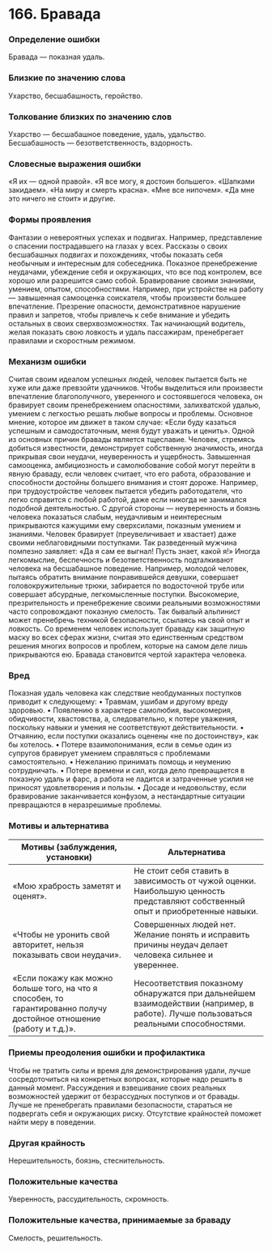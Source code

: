 # 166. Бравада

### Определение ошибки
Бравада — показная удаль.

### Близкие по значению слова
Ухарство, бесшабашность, геройство.

### Толкование близких по значению слов
Ухарство — бесшабашное поведение, удаль, удальство.
Бесшабашность — безответственность, вздорность.

### Словесные выражения ошибки
«Я их — одной правой».
«Я все могу, я достоин большего».
«Шапками закидаем».
«На миру и смерть красна».
«Мне все нипочем».
«Да мне это ничего не стоит» и другие.

### Формы проявления
Фантазии о невероятных успехах и подвигах. Например, представление о спасении пострадавшего на глазах у всех.
Рассказы о своих бесшабашных подвигах и похождениях, чтобы показать себя необычным и интересным для собеседника.
Показное пренебрежение неудачами, убеждение себя и окружающих, что все под контролем, все хорошо или разрешится само собой.
Бравирование своими знаниями, умением, опытом, способностями. Например, при устройстве на работу — завышенная самооценка соискателя, чтобы произвести большее впечатление.
Презрение опасности, демонстративное нарушение правил и запретов, чтобы привлечь к себе внимание и убедить остальных в своих сверхвозможностях. Так начинающий водитель, желая показать свою ловкость и удаль пассажирам, пренебрегает правилами и скоростным режимом.

### Механизм ошибки
Считая своим идеалом успешных людей, человек пытается быть не хуже или даже превзойти удачников. Чтобы выделиться или произвести впечатление благополучного, уверенного и состоявшегося человека, он бравирует своим пренебрежением опасностями, залихватской удалью, умением с легкостью решать любые вопросы и проблемы. Основное мнение, которое им движет в таком случае: «Если буду казаться успешным и самодостаточным, меня будут уважать и ценить».
Одной из основных причин бравады является тщеславие. Человек, стремясь добиться известности, демонстрирует собственную значимость, иногда прикрывая свои неудачи, неуверенность и ущербность.
Завышенная самооценка, амбициозность и самолюбование собой могут перейти в явную браваду, если человек считает, что его работа, образование и способности достойны большего внимания и стоят дороже. Например, при трудоустройстве человек пытается убедить работодателя, что легко справится с любой работой, даже если никогда не занимался подобной деятельностью.
С другой стороны — неуверенность и боязнь человека показаться слабым, неудачливым и неинтересным прикрываются кажущими ему сверхсилами, показным умением и знаниями. Человек бравирует (преувеличивает и хвастает) даже своими неблаговидными поступками. Так разведенный мужчина помпезно заявляет: «Да я сам ее выгнал! Пусть знает, какой я!»
Иногда легкомыслие, беспечность и безответственность подталкивают человека на бесшабашное поведение. Например, молодой человек, пытаясь обратить внимание понравившейся девушки, совершает головокружительные трюки, забирается по водосточной трубе или совершает абсурдные, легкомысленные поступки.
Высокомерие, презрительность и пренебрежение своими реальными возможностями часто сопровождают показную смелость. Так бывалый альпинист может пренебречь техникой безопасности, ссылаясь на свой опыт и ловкость.
Со временем человек использует браваду как защитную маску во всех сферах жизни, считая это единственным средством решения многих вопросов и проблем, которые на самом деле лишь прикрываются ею. Бравада становится чертой характера человека.

### Вред
Показная удаль человека как следствие необдуманных поступков приводит к следующему:
•	Травмам, ушибам и другому вреду здоровью.
•	Появлению в характере самолюбия, высокомерия, обидчивости, хвастовства, а, следовательно, к потере уважения, поскольку навыки и умения не соответствуют действительности.
•	Отчаянию, если поступки оказались оценены «не по достоинству», как бы хотелось.
•	Потере взаимопонимания, если в семье один из супругов бравирует умением справляться с проблемами самостоятельно.
•	Нежеланию принимать помощь и неумению сотрудничать.
•	Потере времени и сил, когда дело превращается в показную удаль и фарс, а работа не ладится и затраченные усилия не приносят удовлетворения и пользы.
•	Досаде и недовольству, если бравирование заканчивается конфузом, а нестандартные ситуации превращаются в неразрешимые проблемы.

### Мотивы и альтернатива
Мотивы (заблуждения, установки) | Альтернатива
---|---
«Мою храбрость заметят и оценят».	| Не стоит себя ставить в зависимость от чужой оценки. Наибольшую ценность представляют собственный опыт и приобретенные навыки.
«Чтобы не уронить свой авторитет, нельзя показывать свои неудачи».	| Совершенных людей нет. Желание понять и исправить причины неудач делает человека сильнее и увереннее.
«Если покажу как можно больше того, на что я способен, то гарантированно получу достойное отношение (работу и т.д.)».	| Несоответствия показному обнаружатся при дальнейшем взаимодействии (например, в работе). Лучше пользоваться реальными способностями.

### Приемы преодоления ошибки и профилактика
Чтобы не тратить силы и время для демонстрирования удали, лучше сосредоточиться на конкретных вопросах, которые надо решить в данный момент.
Рассуждения и взвешивание своих реальных возможностей удержит от безрассудных поступков и от бравады.
Лучше не пренебрегать правилами безопасности, стараться не подвергать себя и окружающих риску.
Отсутствие крайностей поможет найти меру в поведении.

### Другая крайность 
Нерешительность, боязнь, стеснительность.

### Положительные качества 
Уверенность, рассудительность, скромность.

### Положительные качества, принимаемые за браваду 
Смелость, решительность.
 
